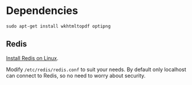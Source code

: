 # Dependencies

`sudo apt-get install wkhtmltopdf optipng`

## Redis

[Install Redis on Linux](https://redis.io/docs/getting-started/installation/install-redis-on-linux/).

Modify `/etc/redis/redis.conf` to suit your needs. By default only localhost can connect to Redis, so no need to
worry about security.
